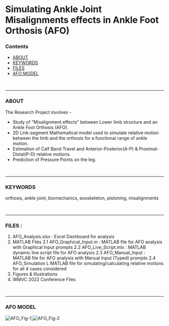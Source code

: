 # Simulating Ankle Joint Misalignments effects in Ankle Foot Orthosis (AFO)

### Contents
- [ABOUT](#about)
- [KEYWORDS](#keywords)
- [FILES](#files)
- [AFO MODEL](#afo-model)

<br>
<hr>

### ABOUT
The Research Project involves -
- Study of "Misalignment effects" between Lower limb structure and an Ankle Foot Orthosis (AFO).
- 2D Link-segment Mathematical model used to simulate relative motion between the limb and the orthosis for a functional range of ankle motion.
- Estimation of Calf Band Travel and Anterior-Posterior(A-P) & Proximal-Distal(P-D) relative motions.
- Prediction of Pressure Points on the leg.

<br>
<hr>

### KEYWORDS
orthosis, ankle joint, biomechanics, exoskeleton, pistoning, misalignments

<br>
<hr>

### FILES :
  1. AFO_Analysis.xlsx : Excel Dashboard for analysis
  2. MATLAB Files
    2.1 AFO_Graphical_Input.m : MATLAB file for AFO analysis with Graphical Input prompts
    2.2 AFO_Live_Script.mlx : MATLAB dynamic live script file for AFO analysis
    2.3 AFO_Manual_Input : MATLAB file for AFO analysis with Manual Input (Typed) prompts
    2.4 AFO_Simulation L MATLAB file for simulating/calculating relative motions for all 4 cases considered
  3. Figures & Illustrations
  4. WMVC 2022 Conference Files

<br>
<hr>

### AFO MODEL

![AFO_Fig-1](https://user-images.githubusercontent.com/68963724/138946187-09946738-4ff6-48e0-8cc5-094755dd7974.png),![AFO_Fig-2](https://user-images.githubusercontent.com/68963724/138946193-29d999e5-6663-453d-8f61-eb8bb62f966f.png)

